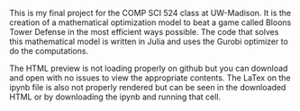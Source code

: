 This is my final project for the COMP SCI 524 class at UW-Madison. 
It is the creation of a mathematical optimization model to beat a game called Bloons Tower Defense in the most efficient ways possible. 
The code that solves this mathematical model is written in Julia and uses the Gurobi optimizer to do the computations.

The HTML preview is not loading properly on github but you can download and open with no issues to view the appropriate contents. The LaTex on the ipynb file is also not properly rendered but can be seen in the downloaded HTML or by downloading the ipynb and running that cell. 
